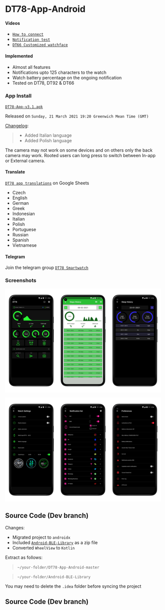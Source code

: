 # DT78-App-Android

#### Videos

+ [`How to connect`](https://youtu.be/4o1O2qxbPlw)
+ [`Notification test`](https://youtu.be/2429i_2OC2A)
+ [`DT66 Customized watchface`](https://youtu.be/CJ8nM-tDxSM)

#### Implemented

* Almost all features
* Notifications upto 125 characters to the watch
* Watch battery percentage on the ongoing notification
* Tested on DT78, DT92 & DT66

### App Install

[`DT78-App-v3.1.apk`](https://github.com/fbiego/DT78-App-Android/raw/dev/app/release/DT78-App-v3.1.apk)

Released on `Sunday, 21 March 2021 19:20 Greenwich Mean Time (GMT)`

[Changelog](https://github.com/fbiego/DT78-App-Android/blob/master/app/release/changeLog.md):
>+ Added Italian language
>+ Added Polish language

The camera may not work on some devices and on others only the back camera may work. Rooted users can long press to switch between In-app or External camera.


#### Translate

[`DT78 app translations`](https://docs.google.com/spreadsheets/d/1crHcLgeA30y7-kiXHY95TBrc7-_znlTKFR2QMc66zT4/edit?usp=sharing) on Google Sheets
+ Czech
+ English
+ German
+ Greek
+ Indonesian
+ Italian
+ Polish
+ Portuguese
+ Russian
+ Spanish
+ Vietnamese

#### Telegram

Join the telegram group [`DT78 Smartwatch`](https://t.me/dt78app)

### Screenshots

![1](dt78_app6.jpg?raw=true "3")

![2](dt78_app7.jpg?raw=true "2")


## Source Code (Dev branch)
Changes:
+ Migrated project to `androidx`
+ Included [`Android-BLE-Library`](https://github.com/fbiego/DT78-App-Android/blob/master/Android-BLE-Library.zip) as a zip file
+ Converted `WheelView` to `Kotlin`

Extract as follows:
> `~/your-folder/DT78-App-Android-master`

> `~/your-folder/Android-BLE-Library`

You may need to delete the `.idea` folder before syncing the project

## Source Code (Dev branch)

